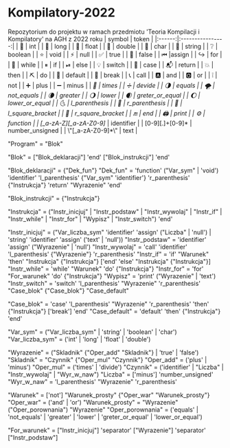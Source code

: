 # Kompilatory-2022
Repozytorium do projektu w ramach przedmiotu 'Teoria Kompilacji i Kompilatory' na AGH z 2022 roku
| symbol |       token      |
|:------:|:----------------:|
| 🍎      | int              |
| 🍐      | long             |
| 🍇      | float            |
| 🍒      | double           |
| 🍓      | char             |
| 🍉      | string           |
| ❔      | boolean          |
| ⭐️      | void             |
| ⚡️      | null             |
| ✅      | true             |
| 🚫      | false            |
| ⏮      |assign            |
| ↪️      | for              |
| 🔁      | while            |
| ⏸      | if               |
| ⏯      | else             |
| 💡      | switch           |
| 🛄      | case             |
| 📬      | return           |
| 💥      | then             |
| ⛏      | do               |
| 🍞      | default          |
| 🍺      | break            |
| 📞      | call             |
| 🅰️      | and              |
| 🅾️      | or               |
| ❕      | not              |
| ➕      | plus             |
| ➖      | minus            |
| *️⃣      | times            |
| ➗      | devide           |
| 🌗      | equals           |
| 🌪       | not_equals       |
| 🌘      | greater          |
| 🌖      | lower            |
| 🌒      | greter_or_equal  |
| 🌔      | lower_or_equal   |
| 🌜      | l_parenthesis    |
| 🌛      | r_parenthesis    |
| 🤜      | l_square_bracket |
| 🤛      | r_square_bracket |
| 🔚      | end              |
| 🖨️      | print            |
| ⚙️      | function         |
|  [_a-zA-Z][_a-zA-Z0-9]*      | identifier       |
|   [0-9][.]+[0-9]*     | number_unsigned  |
|   \\"[_a-zA-Z0-9]*\\"     | text             |


"Program" = "Blok"

"Blok" = ["Blok_deklaracji"] 'end' ["Blok_instrukcji"] 'end'

"Blok_deklaracji" = {"Dek_fun"} 
"Dek_fun" = 'function' ("Var_sym" | 'void') 'identifier' 'l_parenthesis' {"Var_sym" 'identifier'} 'r_parenthesis' {"Instrukcja"} 'return' "Wyrazenie" 'end'

"Blok_instrukcji" = {"Instrukcja"}

"Instrukcja" = ("Instr_inicjuj" | "Instr_podstaw" | "Instr_wywolaj" | "Instr_if" | "Instr_while" | "Instr_for" | "Wypisz" | "Instr_switch") 'end'

"Instr_inicjuj" = ("Var_liczba_sym" 'identifier' 'assign' ("Liczba" | 'null') | 'string' 'identifier' 'assign' ('text' | 'null'))
"Instr_podstaw" = 'identifier' 'assign' ("Wyrazenie" | 'null')
"Instr_wywolaj" = 'call' 'identifier' 'l_parenthesis' {"Wyrazenie"} 'r_parenthesis'
"Instr_if" = 'if' "Warunek" 'then' "Instrukcja" {"Instrukcja"} ['end' 'else' "Instrukcja" {"Instrukcja"}]
"Instr_while" = 'while' "Warunek" 'do' {"Instrukcja"}
"Instr_for" = 'for' "For_warunek" 'do' {"Instrukcja"}
"Wypisz" = 'print' ("Wyrazenie" | 'text')
"Instr_switch" = 'switch' 'l_parenthesis' "Wyrazenie" 'r_parenthesis' "Case_blok" {"Case_blok"} "Case_default"

"Case_blok" = 'case' 'l_parenthesis' "Wyrazenie" 'r_parenthesis' 'then' {"Instrukcja"} ['break'] 'end'
"Case_default"  = 'default' 'then' {"Instrukcja"} 'end'

"Var_sym" = ("Var_liczba_sym" | 'string' | 'boolean' | 'char')
"Var_liczba_sym" = ('int' | 'long' | 'float' | 'double')

"Wyrazenie" = ("Skladnik" {"Oper_add" "Skladnik"} | 'true' | 'false')
"Skladnik" = "Czynnik" {"Oper_mul" "Czynnik"}
"Oper_add" = ('plus' | 'minus')
"Oper_mul" = ('times' | 'divide')
"Czynnik" = ('identifier' | "Liczba" | "Instr_wywolaj" | "Wyr_w_naw")
"Liczba" = ['minus'] 'number_unsigned'
"Wyr_w_naw" = 'l_parenthesis' "Wyrazenie" 'r_parenthesis'

"Warunek" = ['not'] "Warunek_prosty" {"Oper_war" "Warunek_prosty"}
"Oper_war" = ('and' | 'or')
"Warunek_prosty" = "Wyrazenie" ("Oper_porownania") "Wyrazenie"
"Oper_porownania" = ('equals' | 'not_equals' | 'greater' | 'lower' | 'greter_or_equal' | 'lower_or_equal')

"For_warunek" = ["Instr_inicjuj"] 'separator' ["Wyrazenie"] 'separator' ["Instr_podstaw"]
